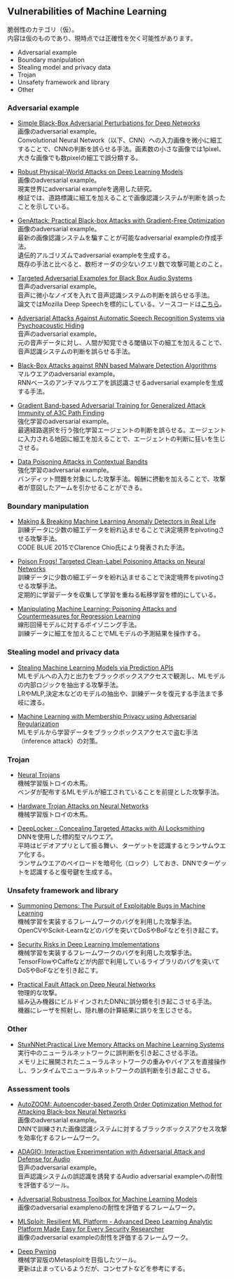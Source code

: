 ## Vulnerabilities of Machine Learning
脆弱性のカテゴリ（仮）。  
内容は仮のものであり、現時点では正確性を欠く可能性があります。  

 * Adversarial example  
 * Boundary manipulation  
 * Stealing model and privacy data  
 * Trojan  
 * Unsafety framework and library  
 * Other  

### Adversarial example
 * [Simple Black-Box Adversarial Perturbations for Deep Networks](https://arxiv.org/abs/1612.06299)  
 画像のadversarial example。  
 Convolutional Neural Network（以下、CNN）への入力画像を微小に細工することで、CNNの判断を誤らせる手法。画素数の小さな画像では1pixel、大きな画像でも数pixelの細工で誤分類する。  

 * [Robust Physical-World Attacks on Deep Learning Models](https://arxiv.org/abs/1707.08945)  
 画像のadversarial example。  
 現実世界にadversarial exampleを適用した研究。  
 検証では、道路標識に細工を加えることで画像認識システムが判断を誤ったことを示している。  

 * [GenAttack: Practical Black-box Attacks with Gradient-Free Optimization](https://arxiv.org/abs/1805.11090)  
 画像のadversarial example。  
 最新の画像認識システムを騙すことが可能なadversarial exampleの作成手法。  
 遺伝的アルゴリズムでadversarial exampleを生成する。  
 既存の手法と比べると、数桁オーダの少ないクエリ数で攻撃可能とのこと。  

 * [Targeted Adversarial Examples for Black Box Audio Systems](https://arxiv.org/abs/1805.07820)  
 音声のadversarial example。  
 音声に微小なノイズを入れて音声認識システムの判断を誤らせる手法。  
 論文ではMozilla Deep Speechを標的にしている。ソースコードは[こちら](https://github.com/rtaori/Black-Box-Audio)。  

 * [Adversarial Attacks Against Automatic Speech Recognition Systems via Psychoacoustic Hiding](https://arxiv.org/abs/1808.05665)  
 音声のadversarial example。  
 元の音声データに対し、人間が知覚できる閾値以下の細工を加えることで、音声認識システムの判断を誤らせる手法。  

 * [Black-Box Attacks against RNN based Malware Detection Algorithms](https://arxiv.org/abs/1705.08131v1)  
 マルウエアのadversarial example。  
 RNNベースのアンチマルウエアを誤認識させるadversarial exampleを生成する手法。  

 * [Gradient Band-based Adversarial Training for Generalized Attack Immunity of A3C Path Finding](https://arxiv.org/abs/1807.06752)  
 強化学習のadversarial example。  
 最適経路選択を行う強化学習エージェントの判断を誤らせる。エージェントに入力される地図に細工を加えることで、エージェントの判断に狂いを生じさせる。  

 * [Data Poisoning Attacks in Contextual Bandits](https://arxiv.org/abs/1808.05760)  
 強化学習のadversarial example。  
 バンディット問題を対象にした攻撃手法。報酬に摂動を加えることで、攻撃者が意図したアームを引かせることができる。  

### Boundary manipulation  
 * [Making & Breaking Machine Learning Anomaly Detectors in Real Life](https://www.slideshare.net/codeblue_jp/making-breaking-machine-learning-anomaly-detectors-in-real-life-by-clarence-chio-code-blue-2015)  
 訓練データに少数の細工データを紛れ込ませることで決定境界をpivotingさせる攻撃手法。  
 CODE BLUE 2015でClarence Chio氏により発表された手法。  

 * [Poison Frogs! Targeted Clean-Label Poisoning Attacks on Neural Networks](https://arxiv.org/abs/1804.00792)  
 訓練データに少数の細工データを紛れ込ませることで決定境界をpivotingさせる攻撃手法。  
 定期的に学習データを収集して学習を重ねる転移学習を標的にしている。  

 * [Manipulating Machine Learning: Poisoning Attacks and Countermeasures for Regression Learning](https://arxiv.org/abs/1804.00308)  
 線形回帰モデルに対するポイゾニング手法。  
 訓練データに細工を加えることでMLモデルの予測結果を操作する。  

### Stealing model and privacy data
 * [Stealing Machine Learning Models via Prediction APIs](https://arxiv.org/abs/1609.02943)  
 MLモデルへの入力と出力をブラックボックスアクセスで観測し、MLモデルの内部ロジックを抽出する攻撃手法。  
 LRやMLP,決定木などのモデルの抽出や、訓練データを復元する手法まで多岐に渡る。  

 * [Machine Learning with Membership Privacy using Adversarial Regularization](https://arxiv.org/abs/1807.05852)  
 MLモデルから学習データをブラックボックスアクセスで盗む手法（inference attack）の対策。  

### Trojan
 * [Neural Trojans](https://arxiv.org/abs/1710.00942v1)  
 機械学習版トロイの木馬。   
 ベンダが配布するMLモデルが細工されていることを前提とした攻撃手法。  

 * [Hardware Trojan Attacks on Neural Networks](https://arxiv.org/abs/1806.05768)  
 機械学習版トロイの木馬。  

 * [DeepLocker - Concealing Targeted Attacks with AI Locksmithing](https://www.blackhat.com/us-18/briefings/schedule/index.html#deeplocker---concealing-targeted-attacks-with-ai-locksmithing-11549)  
 DNNを使用した標的型マルウエア。  
 平時はビデオアプリとして振る舞い、ターゲットを認識するとランサムウエア化する。  
 ランサムウエアのペイロードを暗号化（ロック）しておき、DNNでターゲットを認識すると復号鍵を生成する。  

### Unsafety framework and library
 * [Summoning Demons: The Pursuit of Exploitable Bugs in Machine Learning](https://arxiv.org/abs/1701.04739)  
 機械学習を実装するフレームワークのバグを利用した攻撃手法。  
 OpenCVやScikit-Learnなどのバグを突いてDoSやBoFなどを引き起こす。  

 * [Security Risks in Deep Learning Implementations](https://arxiv.org/abs/1711.11008)  
 機械学習を実装するフレームワークのバグを利用した攻撃手法。  
 TensorFlowやCaffeなどが内部で利用しているライブラリのバグを突いてDoSやBoFなどを引き起こす。  

 * [Practical Fault Attack on Deep Neural Networks](https://arxiv.org/abs/1806.05859)  
 物理的な攻撃。  
 組み込み機器にビルドインされたDNNに誤分類を引き起こさせる手法。  
 機器にレーザを照射し、隠れ層の計算結果に誤りを生じさせる。  

### Other
 * [StuxNNet:Practical Live Memory Attacks on Machine Learning Systems](https://aivillage.org/material/cn18-norwitz/slides.pdf)  
 実行中のニューラルネットワークに誤判断を引き起こさせる手法。  
 メモリ上に展開されたニューラルネットワークの重みやバイアスを直接操作し、ランタイムでニューラルネットワークの誤判断を引き起こさせる。  

### Assessment tools
 * [AutoZOOM: Autoencoder-based Zeroth Order Optimization Method for Attacking Black-box Neural Networks](https://arxiv.org/abs/1805.11770)  
 画像のadversarial example。  
 DNNで訓練された画像認識システムに対するブラックボックスアクセス攻撃を効率化するフレームワーク。  

 * [ADAGIO: Interactive Experimentation with Adversarial Attack and Defense for Audio](https://arxiv.org/abs/1805.11852)  
 音声のadversarial example。  
 音声認識システムの誤認識を誘発するAudio adversarial exampleへの耐性を評価するツール。  

 * [Adversarial Robustness Toolbox for Machine Learning Models](https://www.blackhat.com/us-18/arsenal/schedule/index.html#adversarial-robustness-toolbox-for-machine-learning-models---arsenal-theater-demo-12026)  
 画像のadversarial examplenoの耐性を評価するフレームワーク。  

 * [MLSploit: Resilient ML Platform - Advanced Deep Learning Analytic Platform Made Easy for Every Security Researcher](https://www.blackhat.com/us-18/arsenal/schedule/index.html#mlsploit-resilient-ml-platform---advanced-deep-learning-analytic-platform-made-easy-for-every-security-researcher-11798)  
 画像のadversarial exampleの耐性を評価するフレームワーク。  

 * [Deep Pwning](https://github.com/cchio/deep-pwning)  
 機械学習版のMetasploitを目指したツール。  
 更新は止まっているようだが、コンセプトなどを参考にする。  
